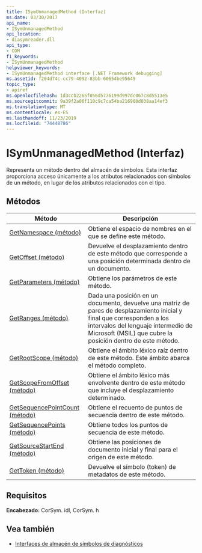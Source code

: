 ```yaml
---
title: ISymUnmanagedMethod (Interfaz)
ms.date: 03/30/2017
api_name:
- ISymUnmanagedMethod
api_location:
- diasymreader.dll
api_type:
- COM
f1_keywords:
- ISymUnmanagedMethod
helpviewer_keywords:
- ISymUnmanagedMethod interface [.NET Framework debugging]
ms.assetid: f204d74c-cc79-4092-83bb-60654be95649
topic_type:
- apiref
ms.openlocfilehash: 1d3ccb2265f056d5776199d997dc067c8d5513e5
ms.sourcegitcommit: 9a39f2a06f110c9c7ca54ba216900d038aa14ef3
ms.translationtype: MT
ms.contentlocale: es-ES
ms.lasthandoff: 11/23/2019
ms.locfileid: "74448786"
---
```

# <a name="isymunmanagedmethod-interface"></a>ISymUnmanagedMethod (Interfaz)
Representa un método dentro del almacén de símbolos. Esta interfaz proporciona acceso únicamente a los atributos relacionados con símbolos de un método, en lugar de los atributos relacionados con el tipo.  
  
## <a name="methods"></a>Métodos  
  
|Método|Descripción|  
|------------|-----------------|  
|[GetNamespace (método)](../../../../docs/framework/unmanaged-api/diagnostics/isymunmanagedmethod-getnamespace-method.md)|Obtiene el espacio de nombres en el que se define este método.|  
|[GetOffset (método)](../../../../docs/framework/unmanaged-api/diagnostics/isymunmanagedmethod-getoffset-method.md)|Devuelve el desplazamiento dentro de este método que corresponde a una posición determinada dentro de un documento.|  
|[GetParameters (método)](../../../../docs/framework/unmanaged-api/diagnostics/isymunmanagedmethod-getparameters-method.md)|Obtiene los parámetros de este método.|  
|[GetRanges (método)](../../../../docs/framework/unmanaged-api/diagnostics/isymunmanagedmethod-getranges-method.md)|Dada una posición en un documento, devuelve una matriz de pares de desplazamiento inicial y final que corresponden a los intervalos del lenguaje intermedio de Microsoft (MSIL) que cubre la posición dentro de este método.|  
|[GetRootScope (método)](../../../../docs/framework/unmanaged-api/diagnostics/isymunmanagedmethod-getrootscope-method.md)|Obtiene el ámbito léxico raíz dentro de este método. Este ámbito abarca el método completo.|  
|[GetScopeFromOffset (método)](../../../../docs/framework/unmanaged-api/diagnostics/isymunmanagedmethod-getscopefromoffset-method.md)|Obtiene el ámbito léxico más envolvente dentro de este método que incluye el desplazamiento determinado.|  
|[GetSequencePointCount (método)](../../../../docs/framework/unmanaged-api/diagnostics/isymunmanagedmethod-getsequencepointcount-method.md)|Obtiene el recuento de puntos de secuencia dentro de este método.|  
|[GetSequencePoints (método)](../../../../docs/framework/unmanaged-api/diagnostics/isymunmanagedmethod-getsequencepoints-method.md)|Obtiene todos los puntos de secuencia de este método.|  
|[GetSourceStartEnd (método)](../../../../docs/framework/unmanaged-api/diagnostics/isymunmanagedmethod-getsourcestartend-method.md)|Obtiene las posiciones de documento inicial y final para el origen de este método.|  
|[GetToken (método)](../../../../docs/framework/unmanaged-api/diagnostics/isymunmanagedmethod-gettoken-method.md)|Devuelve el símbolo (token) de metadatos de este método.|  
  
## <a name="requirements"></a>Requisitos  
 **Encabezado:** CorSym. idl, CorSym. h  
  
## <a name="see-also"></a>Vea también

- [Interfaces de almacén de símbolos de diagnósticos](../../../../docs/framework/unmanaged-api/diagnostics/diagnostics-symbol-store-interfaces.md)
